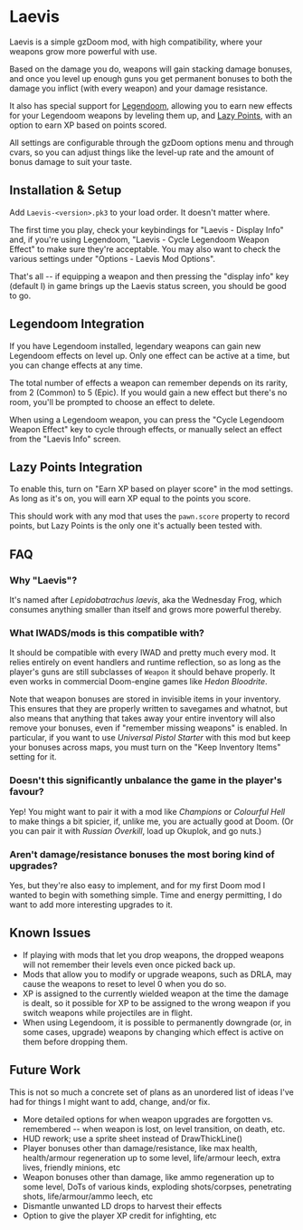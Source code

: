 # Laevis

Laevis is a simple gzDoom mod, with high compatibility, where your weapons grow more powerful with use.

Based on the damage you do, weapons will gain stacking damage bonuses, and once you level up enough guns you get permanent bonuses to both the damage you inflict (with every weapon) and your damage resistance.

It also has special support for [Legendoom](https://forum.zdoom.org/viewtopic.php?t=51035), allowing you to earn new effects for your Legendoom weapons by leveling them up, and [Lazy Points](https://forum.zdoom.org/viewtopic.php?f=105&t=66565), with an option to earn XP based on points scored.

All settings are configurable through the gzDoom options menu and through cvars, so you can adjust things like the level-up rate and the amount of bonus damage to suit your taste.

## Installation & Setup

Add `Laevis-<version>.pk3` to your load order. It doesn't matter where.

The first time you play, check your keybindings for "Laevis - Display Info" and, if you're using Legendoom, "Laevis - Cycle Legendoom Weapon Effect" to make sure they're acceptable. You may also want to check the various settings under "Options - Laevis Mod Options".

That's all -- if equipping a weapon and then pressing the "display info" key (default I) in game brings up the Laevis status screen, you should be good to go.

## Legendoom Integration

If you have Legendoom installed, legendary weapons can gain new Legendoom effects on level up. Only one effect can be active at a time, but you can change effects at any time.

The total number of effects a weapon can remember depends on its rarity, from 2 (Common) to 5 (Epic). If you would gain a new effect but there's no room, you'll be prompted to choose an effect to delete.

When using a Legendoom weapon, you can press the "Cycle Legendoom Weapon Effect" key to cycle through effects, or manually select an effect from the "Laevis Info" screen.

## Lazy Points Integration

To enable this, turn on "Earn XP based on player score" in the mod settings. As long as it's on, you will earn XP equal to the points you score.

This should work with any mod that uses the `pawn.score` property to record points, but Lazy Points is the only one it's actually been tested with.

## FAQ

### Why "Laevis"?

It's named after *Lepidobatrachus laevis*, aka the Wednesday Frog, which consumes anything smaller than itself and grows more powerful thereby.

### What IWADS/mods is this compatible with?

It should be compatible with every IWAD and pretty much every mod. It relies entirely on event handlers and runtime reflection, so as long as the player's guns are still subclasses of `Weapon` it should behave properly. It even works in commercial Doom-engine games like *Hedon Bloodrite*.

Note that weapon bonuses are stored in invisible items in your inventory. This ensures that they are properly written to savegames and whatnot, but also means that anything that takes away your entire inventory will also remove your bonuses, even if "remember missing weapons" is enabled. In particular, if you want to use *Universal Pistol Starter* with this mod but keep your bonuses across maps, you must turn on the "Keep Inventory Items" setting for it.

### Doesn't this significantly unbalance the game in the player's favour?

Yep! You might want to pair it with a mod like *Champions* or *Colourful Hell* to make things a bit spicier, if, unlike me, you are actually good at Doom. (Or you can pair it with *Russian Overkill*, load up Okuplok, and go nuts.)

### Aren't damage/resistance bonuses the most boring kind of upgrades?

Yes, but they're also easy to implement, and for my first Doom mod I wanted to begin with something simple. Time and energy permitting, I do want to add more interesting upgrades to it.

## Known Issues

- If playing with mods that let you drop weapons, the dropped weapons will not remember their levels even once picked back up.
- Mods that allow you to modify or upgrade weapons, such as DRLA, may cause the weapons to reset to level 0 when you do so.
- XP is assigned to the currently wielded weapon at the time the damage is dealt, so it possible for XP to be assigned to the wrong weapon if you switch weapons while projectiles are in flight.
- When using Legendoom, it is possible to permanently downgrade (or, in some cases, upgrade) weapons by changing which effect is active on them before dropping them.

## Future Work

This is not so much a concrete set of plans as an unordered list of ideas I've had for things I might want to add, change, and/or fix.
- More detailed options for when weapon upgrades are forgotten vs. remembered -- when weapon is lost, on level transition, on death, etc.
- HUD rework; use a sprite sheet instead of DrawThickLine()
- Player bonuses other than damage/resistance, like max health, health/armour regeneration up to some level, life/armour leech, extra lives, friendly minions, etc
- Weapon bonuses other than damage, like ammo regeneration up to some level, DoTs of various kinds, exploding shots/corpses, penetrating shots, life/armour/ammo leech, etc
- Dismantle unwanted LD drops to harvest their effects
- Option to give the player XP credit for infighting, etc
